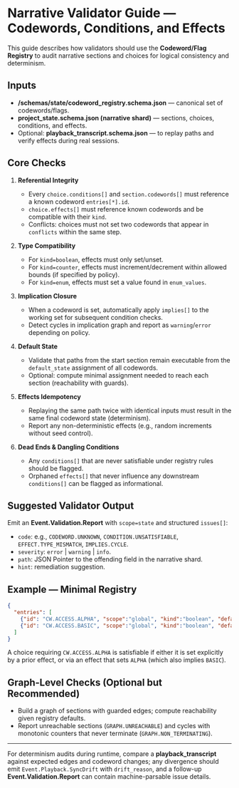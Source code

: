 # Narrative Validator Guide — Codewords, Conditions, and Effects

This guide describes how validators should use the **Codeword/Flag Registry** to audit narrative sections
and choices for logical consistency and determinism.

## Inputs
- **/schemas/state/codeword_registry.schema.json** — canonical set of codewords/flags.
- **project_state.schema.json (narrative shard)** — sections, choices, conditions, and effects.
- Optional: **playback_transcript.schema.json** — to replay paths and verify effects during real sessions.

## Core Checks

1. **Referential Integrity**
   - Every `choice.conditions[]` and `section.codewords[]` must reference a known codeword `entries[*].id`.
   - `choice.effects[]` must reference known codewords and be compatible with their `kind`.
   - Conflicts: choices must not set two codewords that appear in `conflicts` within the same step.

2. **Type Compatibility**
   - For `kind=boolean`, effects must only set/unset.
   - For `kind=counter`, effects must increment/decrement within allowed bounds (if specified by policy).
   - For `kind=enum`, effects must set a value found in `enum_values`.

3. **Implication Closure**
   - When a codeword is set, automatically apply `implies[]` to the working set for subsequent condition checks.
   - Detect cycles in implication graph and report as `warning`/`error` depending on policy.

4. **Default State**
   - Validate that paths from the start section remain executable from the `default_state` assignment of all codewords.
   - Optional: compute minimal assignment needed to reach each section (reachability with guards).

5. **Effects Idempotency**
   - Replaying the same path twice with identical inputs must result in the same final codeword state (determinism).
   - Report any non-deterministic effects (e.g., random increments without seed control).

6. **Dead Ends & Dangling Conditions**
   - Any `conditions[]` that are never satisfiable under registry rules should be flagged.
   - Orphaned `effects[]` that never influence any downstream `conditions[]` can be flagged as informational.

## Suggested Validator Output
Emit an **Event.Validation.Report** with `scope=state` and structured `issues[]`:
- `code`: e.g., `CODEWORD.UNKNOWN`, `CONDITION.UNSATISFIABLE`, `EFFECT.TYPE_MISMATCH`, `IMPLIES.CYCLE`.
- `severity`: `error` | `warning` | `info`.
- `path`: JSON Pointer to the offending field in the narrative shard.
- `hint`: remediation suggestion.

## Example — Minimal Registry

```json
{
  "entries": [
    {"id": "CW.ACCESS.ALPHA", "scope":"global", "kind":"boolean", "default_state": false, "implies": ["CW.ACCESS.BASIC"]},
    {"id": "CW.ACCESS.BASIC", "scope":"global", "kind":"boolean", "default_state": true}
  ]
}
```

A choice requiring `CW.ACCESS.ALPHA` is satisfiable if either it is set explicitly by a prior effect, or via an effect that sets `ALPHA` (which also implies `BASIC`).

## Graph-Level Checks (Optional but Recommended)
- Build a graph of sections with guarded edges; compute reachability given registry defaults.
- Report unreachable sections (`GRAPH.UNREACHABLE`) and cycles with monotonic counters that never terminate (`GRAPH.NON_TERMINATING`).

---

For determinism audits during runtime, compare a **playback_transcript** against expected edges and codeword changes; any divergence should emit `Event.Playback.SyncDrift` with `drift_reason`, and a follow-up **Event.Validation.Report** can contain machine-parsable issue details.
